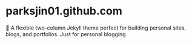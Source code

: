 # parksjin01.github.com
:triangular_ruler: A flexible two-column Jekyll theme perfect for building personal sites, blogs, and portfolios.
Just for personal blogging
